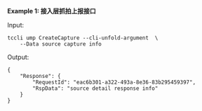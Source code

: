 **Example 1: 接入层抓拍上报接口**



Input: 

```
tccli ump CreateCapture --cli-unfold-argument  \
    --Data source capture info
```

Output: 
```
{
    "Response": {
        "RequestId": "eac6b301-a322-493a-8e36-83b295459397",
        "RspData": "source detail response info"
    }
}
```

